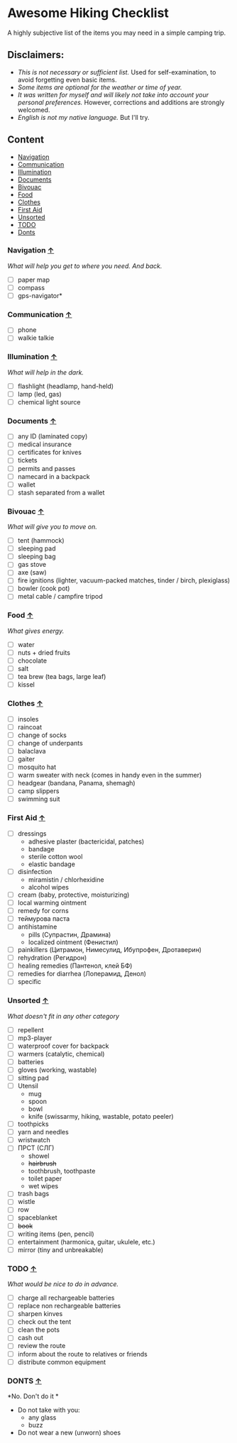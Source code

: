 # Awesome Hiking Checklist

A highly subjective list of the items you may need in a simple camping trip.

## Disclaimers:

 - *This is not necessary or sufficient list.* Used for self-examination, to avoid forgetting even basic items. 
 - *Some items are optional for the weather or time of year.* 
 - *It was written for myself and will likely not take into account your personal preferences.* However, corrections and additions are strongly welcomed.
 - *English is not my native language.* But I'll try.

## Content 

* [Navigation](#navigation-)
* [Communication](#communication-)
* [Illumination](#illumination-)
* [Documents](#documents-)
* [Bivouac](#bivouac-)
* [Food](#food-)
* [Clothes](#clothes-)
* [First Aid](#first-aid-)
* [Unsorted](#unsorted-)
* [TODO](#todo-)
* [Donts](#donts-)

### Navigation [↑](#content)

*What will help you get to where you need. And back.*

* [ ] paper map
* [ ] compass
* [ ] gps-navigator*

### Communication [↑](#content)

* [ ] phone
* [ ] walkie talkie

### Illumination [↑](#content)

*What will help in the dark.*

* [ ] flashlight (headlamp, hand-held)
* [ ] lamp (led, gas)
* [ ] chemical light source

### Documents [↑](#content)

* [ ] any ID (laminated copy)
* [ ] medical insurance
* [ ] certificates for knives
* [ ] tickets
* [ ] permits and passes
* [ ] namecard in a backpack
* [ ] wallet
* [ ] stash separated from a wallet

### Bivouac [↑](#content)

*What will give you to move on.*

* [ ] tent (hammock)
* [ ] sleeping pad
* [ ] sleeping bag
* [ ] gas stove
* [ ] axe (saw)
* [ ] fire ignitions (lighter, vacuum-packed matches, tinder / birch, plexiglass)
* [ ] bowler (cook pot)
* [ ] metal cable / campfire tripod

### Food [↑](#content)

*What gives energy.*

* [ ] water
* [ ] nuts + dried fruits
* [ ] chocolate
* [ ] salt
* [ ] tea brew (tea bags, large leaf)
* [ ] kissel

### Clothes [↑](#content)

* [ ] insoles
* [ ] raincoat
* [ ] change of socks
* [ ] change of underpants
* [ ] balaclava
* [ ] gaiter
* [ ] mosquito hat
* [ ] warm sweater with neck (comes in handy even in the summer)
* [ ] headgear (bandana, Panama, shemagh)
* [ ] camp slippers
* [ ] swimming suit

### First Aid [↑](#content)

* [ ] dressings
  * adhesive plaster (bactericidal,  patches)
  * bandage
  * sterile cotton wool
  * elastic bandage
* [ ] disinfection
  * miramistin / chlorhexidine
  * alcohol wipes
* [ ] cream (baby, protective, moisturizing)
* [ ] local warming ointment
* [ ] remedy for corns
* [ ] теймурова паста
* [ ] antihistamine 
  * pills (Супрастин, Драмина)
  * localized ointment (Фенистил)
* [ ] painkillers (Цитрамон, Нимесулид, Ибупрофен, Дротаверин)
* [ ] rehydration (Регидрон)
* [ ] healing remedies (Пантенол, клей БФ)
* [ ] remedies for diarrhea (Лоперамид, Денол)
* [ ] specific 

### Unsorted [↑](#content)

*What doesn't fit in any other category*

* [ ] repellent
* [ ] mp3-player
* [ ] waterproof cover for backpack
* [ ] warmers (catalytic, chemical)
* [ ] batteries 
* [ ] gloves (working, wastable)
* [ ] sitting pad
* [ ] Utensil
  * mug
  * spoon 
  * bowl
  * knife (swissarmy, hiking, wastable, potato peeler)
* [ ] toothpicks
* [ ] yarn and needles
* [ ] wristwatch
* [ ] ПРСТ (СЛГ)
  * showel 
  * ~~hairbrush~~
  * toothbrush, toothpaste
  * toilet paper
  * wet wipes
* [ ] trash bags 
* [ ] wistle
* [ ] row
* [ ] spaceblanket
* [ ] ~~book~~
* [ ] writing items (pen, pencil)
* [ ] entertainment (harmonica, guitar, ukulele, etc.)
* [ ] mirror (tiny and unbreakable)

### TODO [↑](#content)

*What would be nice to do in advance.*

* [ ] charge all rechargeable batteries
* [ ] replace non rechargeable batteries
* [ ] sharpen kinves
* [ ] check out the tent
* [ ] clean the pots
* [ ] cash out
* [ ] review the route
* [ ] inform about the route to relatives or friends
* [ ] distribute common equipment

### DONTS [↑](#content)

*No. Don't do it *

* Do not take with you: 
  * any glass
  * buzz
* Do not wear a new (unworn) shoes
